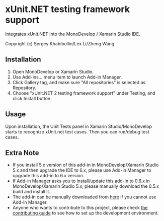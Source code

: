 xUnit.NET testing framework support
===================================
Integrates xUnit.NET into the MonoDevelop / Xamarin Studio IDE.

Copyright (c) Sergey Khabibullin/Lex Li/Zheng Wang

Installation
------------
1. Open MonoDevelop or Xamarin Studio.
1. Use Add-ins... menu item to launch Add-in Manager.
1. Click Gallery tag, and make sure "All repositories" is selected as Repository.
1. Choose "xUnit.NET 2 testing framework support" under Testing, and click Install button.

Usage
-----
Upon installation, the Unit Tests panel in Xamarin Studio/MonoDevelop starts to recognize xUnit.net test cases. Then you can run/debug test cases.

Extra Note
----------
* If you install 5.x version of this add-in in MonoDevelop/Xamarin Studio 5.x and then upgrade the IDE to 6.x, please use Add-in Manager to upgrade this add-in to 6.x version.
* If Add-in Manager asks you to install/update this add-in to 0.6.x in MonoDevelop/Xamarin Studio 5.x, please manually download the 0.5.x build and install it.
* The add-in can be manually downloaded from [here](http://addins.monodevelop.com/Project/Index/220) if you cannot use Add-in Manager.
* Anyone who wants to contribute to this project, please check [the contributing guide](https://github.com/xunit/xamarinstudio.xunit/blob/master/CONTRIBUTING.md) to see how to set up the development environment.
